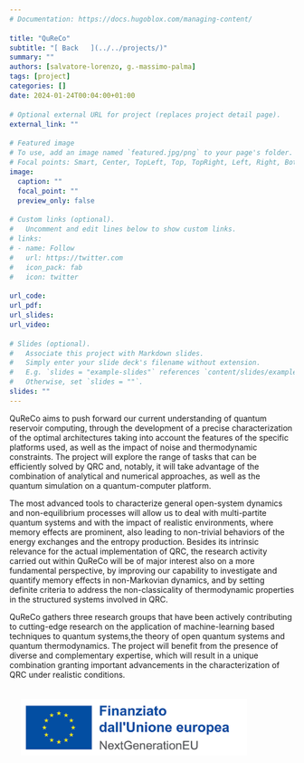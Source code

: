 ```yaml
---
# Documentation: https://docs.hugoblox.com/managing-content/

title: "QuReCo"
subtitle: "[ Back   ](../../projects/)"
summary: ""
authors: [salvatore-lorenzo, g.-massimo-palma]
tags: [project]
categories: []
date: 2024-01-24T00:04:00+01:00

# Optional external URL for project (replaces project detail page).
external_link: ""

# Featured image
# To use, add an image named `featured.jpg/png` to your page's folder.
# Focal points: Smart, Center, TopLeft, Top, TopRight, Left, Right, BottomLeft, Bottom, BottomRight.
image:
  caption: ""
  focal_point: ""
  preview_only: false

# Custom links (optional).
#   Uncomment and edit lines below to show custom links.
# links:
# - name: Follow
#   url: https://twitter.com
#   icon_pack: fab
#   icon: twitter

url_code: 
url_pdf: 
url_slides: 
url_video: 

# Slides (optional).
#   Associate this project with Markdown slides.
#   Simply enter your slide deck's filename without extension.
#   E.g. `slides = "example-slides"` references `content/slides/example-slides.md`.
#   Otherwise, set `slides = ""`.
slides: ""
---
```

<html lang="en">
        <body>
          <!-- <img src="PastedGraphic-5.png" align="right" hspace="20" vspace="20" width="400" /> -->
          <p>
          QuReCo aims to push forward our current understanding of quantum reservoir computing, through the development of a precise characterization of the optimal architectures taking into account the features of the specific platforms used, as well as the impact of noise and thermodynamic constraints. The project will explore the range of tasks that can be efficiently solved by QRC and, notably, it will take advantage of the combination of analytical and numerical approaches, as well as the quantum simulation on a quantum-computer platform. 
          <p>
          The most advanced tools to characterize general open-system dynamics and non-equilibrium processes will allow us to deal with multi-partite quantum systems and with the impact of realistic environments, where memory effects are prominent, also leading to non-trivial behaviors of the energy exchanges and the entropy production. Besides its intrinsic relevance for the actual implementation of QRC, the research activity carried out within QuReCo will be of major interest also on a more fundamental perspective, by improving our capability to investigate and quantify memory effects in non-Markovian dynamics, and by setting definite criteria to address the non-classicality of thermodynamic properties in the structured systems involved in QRC. 
          <p>
          QuReCo gathers three research groups that have been actively contributing to cutting-edge research on the application of machine-learning based techniques to quantum systems,the theory of open quantum systems and quantum thermodynamics. The project will benefit from the presence of diverse and complementary expertise, which will result in a unique combination granting important advancements in the characterization of QRC under realistic conditions.
          </p>
          <img src="finanziato_next.png" align="center" hspace="20" vspace="20" width="400" /> 
        </body>
        </html> 